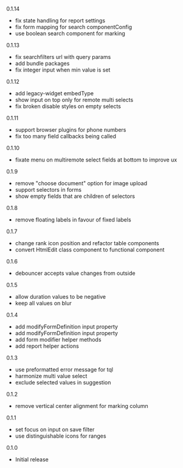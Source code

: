 0.1.14
- fix state handling for report settings
- fix form mapping for search componentConfig
- use boolean search component for marking

0.1.13
- fix searchfilters url with query params
- add bundle packages
- fix integer input when min value is set

0.1.12
- add legacy-widget embedType
- show input on top only for remote multi selects
- fix broken disable styles on empty selects

0.1.11
- support browser plugins for phone numbers
- fix too many field callbacks being called

0.1.10
- fixate menu on multiremote select fields at bottom to improve ux

0.1.9
- remove "choose document" option for image upload
- support selectors in forms
- show empty fields that are children of selectors

0.1.8
- remove floating labels in favour of fixed labels

0.1.7
- change rank icon position and refactor table components
- convert HtmlEdit class component to functional component

0.1.6
- debouncer accepts value changes from outside

0.1.5
- allow duration values to be negative
- keep all values on blur

0.1.4
- add modifyFormDefinition input property
- add modifyFormDefinition input property
- add form modifier helper methods
- add report helper actions

0.1.3
- use preformatted error message for tql
- harmonize multi value select
- exclude selected values in suggestion

0.1.2
- remove vertical center alignment for marking column

0.1.1
- set focus on input on save filter
- use distinguishable icons for ranges

0.1.0
- Initial release
